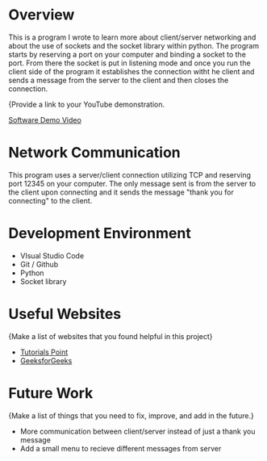 # Overview

This is a program I wrote to learn more about client/server networking and about the use of sockets and the socket library within python.
The program starts by reserving a port on your computer and binding a socket to the port. From there the socket is put in listening mode and once you run the
client side of the program it establishes the connection witht he client and sends a message from the server to the client and then closes the connection.

{Provide a link to your YouTube demonstration.

[Software Demo Video](https://youtu.be/Jo1PW-RSW7c)

# Network Communication

This program uses a server/client connection utilizing TCP and reserving port 12345 on your computer.
The only message sent is from the server to the client upon connecting and it sends the message "thank you for connecting" to the client.

# Development Environment

- VIsual Studio Code
- Git / Github
- Python
- Socket library

# Useful Websites

{Make a list of websites that you found helpful in this project}
* [Tutorials Point](https://www.tutorialspoint.com/python/python_networking.htm)
* [GeeksforGeeks](https://www.geeksforgeeks.org/python-network-programming/)

# Future Work

{Make a list of things that you need to fix, improve, and add in the future.}
* More communication between client/server instead of just a thank you message
* Add a small menu to recieve different messages from server
